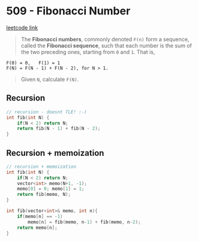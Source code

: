 # 509 - Fibonacci Number

[leetcode link](https://leetcode.com/problems/fibonacci-number/)

>The **Fibonacci numbers**, commonly denoted `F(n)` form a sequence, called the **Fibonacci sequence**, such that each number is the sum of the two preceding ones, starting from `0` and `1`. That is,

```
F(0) = 0,   F(1) = 1
F(N) = F(N - 1) + F(N - 2), for N > 1.
```

>  Given `N`, calculate `F(N)`.

## Recursion 

```cpp
// recursion - doesnt TLE! :-)
int fib(int N) {
    if(N < 2) return N;
    return fib(N - 1) + fib(N - 2);
}
```


## Recursion + memoization

```cpp
// recursion + memoization
int fib(int N) {
    if(N < 2) return N;
    vector<int> memo(N+1, -1);
    memo[0] = 0; memo[1] = 1;
    return fib(memo, N);
}

int fib(vector<int>& memo, int n){
    if(memo[n] == -1)
        memo[n] = fib(memo, n-1) + fib(memo, n-2);
    return memo[n];
}
```